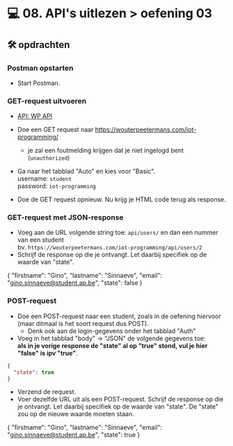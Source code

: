 # 💻 08. API's uitlezen > oefening 03

## 🛠️ opdrachten

### Postman opstarten

 - Start Postman.

### GET-request uitvoeren

 - [API: WP API](https://wouterpeetermans.com/iot-programming/)

 - Doe een GET request naar https://wouterpeetermans.com/iot-programming/
   - je zal een foutmelding krijgen dat je niet ingelogd bent (`unauthorized`)
 - Ga naar het tabblad "Auto" en kies voor "Basic".  
       username: `student`  
       password: `iot-programming`
 - Doe de GET request opnieuw. Nu krijg je HTML code terug als response.

### GET-request met JSON-response

 - Voeg aan de URL volgende string toe: `api/users/` en dan een nummer van een student  
   bv. `https://wouterpeetermans.com/iot-programming/api/users/2`
 - Schrijf de response op die je ontvangt. Let daarbij specifiek op de waarde van "state".

{
    "firstname": "Gino",
    "lastname": "Sinnaeve",
    "email": "gino.sinnaeve@student.ap.be",
    "state": false
}

### POST-request

 - Doe een POST-request naar een student, zoals in de oefening hiervoor (maar ditmaal is het soort request dus POST).
   - Denk ook aan de login-gegevens onder het tabblad "Auth"
 - Voeg in het tabblad "body" -> "JSON" de volgende gegevens toe:  
  **als in je vorige response de "state" al op "true" stond, vul je hier "false" is ipv "true"**.

```json
{
  "state": true
}
```
 - Verzend de request.
 - Voer dezelfde URL uit als een POST-request. Schrijf de response op die je ontvangt. Let daarbij specifiek op de waarde van "state". De "state" zou op de nieuwe waarde moeten staan.

 {
    "firstname": "Gino",
    "lastname": "Sinnaeve",
    "email": "gino.sinnaeve@student.ap.be",
    "state": true
}